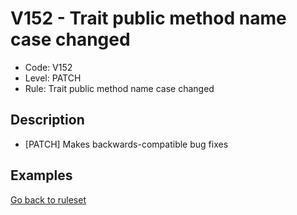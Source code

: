 # V152 - Trait public method name case changed

* Code: V152
* Level: PATCH
* Rule: Trait public method name case changed

## Description

* [PATCH] Makes backwards-compatible bug fixes

## Examples

[Go back to ruleset](../README.md)